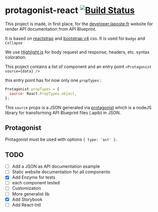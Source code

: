 # protagonist-react [![Build Status](https://travis-ci.org/DeveloperLaPoste/protagonist-react.svg?branch=master)](https://travis-ci.org/DeveloperLaPoste/protagonist-react)

This project is made, in first place, for the [developer.laposte.fr](https://developer.laposte.fr) website for render API documentation from API Blueprint.

It is based on [reactstrap](https://reactstrap.github.io/) and [bootstrap v4](http://v4-alpha.getbootstrap.com/) css. It is used for `Badge` and `Collapse`

We use [Highlight.js](https://highlightjs.org/) for body request and response, headers, etc. syntax coloration.

This project contains a list of component and an entry point `<Protagonist source={data} />`

this entry point has for now only one `propTypes` :

```jsx harmony
Protagonist.propTypes = {
  source: React.PropTypes.object,
};
```

This `source` props is a JSON generated via [protagonist](https://github.com/apiaryio/protagonist) which is a nodeJS library for transforming API Blueprint files (.apib) in JSON.


## Protagonist

Protagonist must be used with options `{ type: 'ast' }`.

## TODO

- [ ] Add a JSON as API documentation example
- [ ] Static website documentation for all components
- [x] Add Enzyme for tests
- [ ] each component tested
- [ ] Customization
- [ ] More generalist lib
- [x] Add Storybook
- [ ] Add React-Intl
